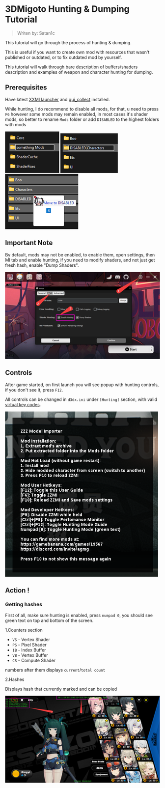 # 3DMigoto Hunting & Dumping Tutorial

> Writen by: Satan1c

This tutorial will go through the process of hunting & dumping.

This is useful if you want to create own mod with resources that wasn't published or outdated, or to fix outdated mod by yourself.

This tutorial will walk through bare description of buffers/shaders description and examples of weapon and character hunting for dumping.

## Prerequisites

Have latest [XXMI launcher](getting-started.md) and [gui_collect](https://github.com/Petrascyll/gui_collect) installed.

While hunting, I do recommend to disable all mods, for that, u need to press `F6` however some mods may remain enabled, in most cases it's shader mods, so better to rename `Mods` folder or add `DISABLED` to the highest folders with mods

![rename-Mods-folder](img/hunting/rename-Mods-folder.png) ![add-disabled](img/hunting/add-disabled.png) ![move-to-disabled](img/hunting/move-to-disabled.png)

## Important Note

By default, mods may not be enabled, to enable them, open settings, then MI tab and enable hunting, if you need to modify shaders, and not just get fresh hash, enable "Dump Shaders".

![enable-hunting](img/hunting/enable-hunting.png)

## Controls

After game started, on first launch you will see popup with hunting controls, if you don't see it, press `F12`.

All controls can be changed in `d3dx.ini` under `[Hunting]` section, with valid [virtual key codes](https://learn.microsoft.com/en-us/windows/win32/inputdev/virtual-key-codes).

![controls](img/hunting/controls.png)

## Action !

### Getting hashes

First of all, make sure hunting is enabled, press `numpad 0`, you should see green text on top and bottom of the screen.

1.Counters section
   - `VS` - Vertex Shader
   - `PS` - Pixel Shader
   - `IB` - Index Buffer
   - `VB` - Vertex Buffer
   - `CS` - Compute Shader

numbers after them displays `current`/`total count`

2.Hashes

Displays hash that currently marked and can be copied

![green-text](img/hunting/green-text.png)